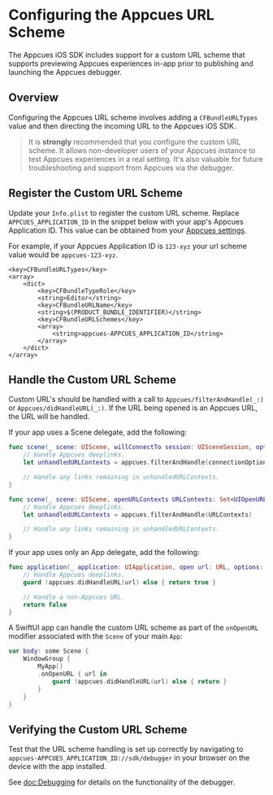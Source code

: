 # Configuring the Appcues URL Scheme

The Appcues iOS SDK includes support for a custom URL scheme that supports previewing Appcues experiences in-app prior to publishing and launching the Appcues debugger.

## Overview

Configuring the Appcues URL scheme involves adding a `CFBundleURLTypes` value and then directing the incoming URL to the Appcues iOS SDK.

> It is **strongly** recommended that you configure the custom URL scheme. It allows non-developer users of your Appcues instance to test Appcues experiences in a real setting. It's also valuable for future troubleshooting and support from Appcues via the debugger.

## Register the Custom URL Scheme

Update your `Info.plist` to register the custom URL scheme. Replace `APPCUES_APPLICATION_ID` in the snippet below with your app's Appcues Application ID. This value can be obtained from your [Appcues settings](https://studio.appcues.com/settings/installation).

For example, if your Appcues Application ID is `123-xyz` your url scheme value would be `appcues-123-xyz`.

```
<key>CFBundleURLTypes</key>
<array>
    <dict>
        <key>CFBundleTypeRole</key>
        <string>Editor</string>
        <key>CFBundleURLName</key>
        <string>$(PRODUCT_BUNDLE_IDENTIFIER)</string>
        <key>CFBundleURLSchemes</key>
        <array>
            <string>appcues-APPCUES_APPLICATION_ID</string>
        </array>
    </dict>
</array>
```

## Handle the Custom URL Scheme

Custom URL's should be handled with a call to ``Appcues/filterAndHandle(_:)`` or ``Appcues/didHandleURL(_:)``. If the URL being opened is an Appcues URL, the URL will be handled.

If your app uses a Scene delegate, add the following:

```swift
func scene(_ scene: UIScene, willConnectTo session: UISceneSession, options connectionOptions: UIScene.ConnectionOptions) {
    // Handle Appcues deeplinks.
    let unhandledURLContexts = appcues.filterAndHandle(connectionOptions.urlContexts)

    // Handle any links remaining in unhandledURLContexts.
}

func scene(_ scene: UIScene, openURLContexts URLContexts: Set<UIOpenURLContext>) {
    // Handle Appcues deeplinks.
    let unhandledURLContexts = appcues.filterAndHandle(URLContexts)

    // Handle any links remaining in unhandledURLContexts.
}
```

If your app uses only an App delegate, add the following:

```swift
func application(_ application: UIApplication, open url: URL, options: [UIApplication.OpenURLOptionsKey : Any] = [:] ) -> Bool {
    // Handle Appcues deeplinks.
    guard !appcues.didHandleURL(url) else { return true }

    // Handle a non-Appcues URL.
    return false
}
```

A SwiftUI app can handle the custom URL scheme as part of the `onOpenURL` modifier associated with the `Scene` of your main `App`:

```swift
var body: some Scene {
    WindowGroup {
        MyApp()
        .onOpenURL { url in
            guard !appcues.didHandleURL(url) else { return }
        }
    }
}
```

## Verifying the Custom URL Scheme

Test that the URL scheme handling is set up correctly by navigating to `appcues-APPCUES_APPLICATION_ID://sdk/debugger` in your browser on the device with the app installed.

See <doc:Debugging> for details on the functionality of the debugger.
